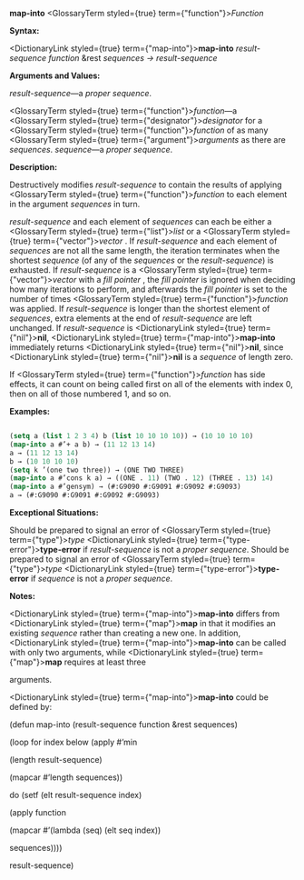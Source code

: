 **map-into** <GlossaryTerm styled={true} term={"function"}><i>Function</i></GlossaryTerm> 



**Syntax:** 



<DictionaryLink styled={true} term={"map-into"}><b>map-into</b></DictionaryLink> *result-sequence function* &amp;rest *sequences → result-sequence* 



**Arguments and Values:** 



*result-sequence*—a *proper sequence*. 



<GlossaryTerm styled={true} term={"function"}><i>function</i></GlossaryTerm>—a <GlossaryTerm styled={true} term={"designator"}><i>designator</i></GlossaryTerm> for a <GlossaryTerm styled={true} term={"function"}><i>function</i></GlossaryTerm> of as many <GlossaryTerm styled={true} term={"argument"}><i>arguments</i></GlossaryTerm> as there are *sequences*. *sequence*—a *proper sequence*. 



**Description:** 



Destructively modifies *result-sequence* to contain the results of applying <GlossaryTerm styled={true} term={"function"}><i>function</i></GlossaryTerm> to each element in the argument *sequences* in turn. 



*result-sequence* and each element of *sequences* can each be either a <GlossaryTerm styled={true} term={"list"}><i>list</i></GlossaryTerm> or a <GlossaryTerm styled={true} term={"vector"}><i>vector</i></GlossaryTerm> . If *result-sequence* and each element of *sequences* are not all the same length, the iteration terminates when the shortest *sequence* (of any of the *sequences* or the *result-sequence*) is exhausted. If *result-sequence* is a <GlossaryTerm styled={true} term={"vector"}><i>vector</i></GlossaryTerm> with a *fill pointer* , the *fill pointer* is ignored when deciding how many iterations to perform, and afterwards the *fill pointer* is set to the number of times <GlossaryTerm styled={true} term={"function"}><i>function</i></GlossaryTerm> was applied. If *result-sequence* is longer than the shortest element of *sequences*, extra elements at the end of *result-sequence* are left unchanged. If *result-sequence* is <DictionaryLink styled={true} term={"nil"}><b>nil</b></DictionaryLink>, <DictionaryLink styled={true} term={"map-into"}><b>map-into</b></DictionaryLink> immediately returns <DictionaryLink styled={true} term={"nil"}><b>nil</b></DictionaryLink>, since <DictionaryLink styled={true} term={"nil"}><b>nil</b></DictionaryLink> is a *sequence* of length zero. 



If <GlossaryTerm styled={true} term={"function"}><i>function</i></GlossaryTerm> has side effects, it can count on being called first on all of the elements with index 0, then on all of those numbered 1, and so on. 



**Examples:**
```lisp

(setq a (list 1 2 3 4) b (list 10 10 10 10)) → (10 10 10 10) 
(map-into a #’+ a b) → (11 12 13 14) 
a → (11 12 13 14) 
b → (10 10 10 10) 
(setq k ’(one two three)) → (ONE TWO THREE) 
(map-into a #’cons k a) → ((ONE . 11) (TWO . 12) (THREE . 13) 14) 
(map-into a #’gensym) → (#:G9090 #:G9091 #:G9092 #:G9093) 
a → (#:G9090 #:G9091 #:G9092 #:G9093) 

```
**Exceptional Situations:** 



Should be prepared to signal an error of <GlossaryTerm styled={true} term={"type"}><i>type</i></GlossaryTerm> <DictionaryLink styled={true} term={"type-error"}><b>type-error</b></DictionaryLink> if *result-sequence* is not a *proper sequence*. Should be prepared to signal an error of <GlossaryTerm styled={true} term={"type"}><i>type</i></GlossaryTerm> <DictionaryLink styled={true} term={"type-error"}><b>type-error</b></DictionaryLink> if *sequence* is not a *proper sequence*. 



**Notes:** 



<DictionaryLink styled={true} term={"map-into"}><b>map-into</b></DictionaryLink> differs from <DictionaryLink styled={true} term={"map"}><b>map</b></DictionaryLink> in that it modifies an existing *sequence* rather than creating a new one. In addition, <DictionaryLink styled={true} term={"map-into"}><b>map-into</b></DictionaryLink> can be called with only two arguments, while <DictionaryLink styled={true} term={"map"}><b>map</b></DictionaryLink> requires at least three 







 



 



arguments. 



<DictionaryLink styled={true} term={"map-into"}><b>map-into</b></DictionaryLink> could be defined by: 



(defun map-into (result-sequence function &amp;rest sequences) 



(loop for index below (apply #’min 



(length result-sequence) 



(mapcar #’length sequences)) 



do (setf (elt result-sequence index) 



(apply function 



(mapcar #’(lambda (seq) (elt seq index)) 



sequences)))) 



result-sequence) 



